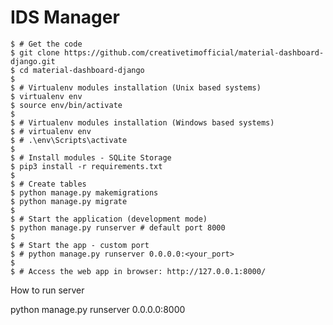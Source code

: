 # IDS Manager
    $ # Get the code
    $ git clone https://github.com/creativetimofficial/material-dashboard-django.git
    $ cd material-dashboard-django
    $
    $ # Virtualenv modules installation (Unix based systems)
    $ virtualenv env
    $ source env/bin/activate
    $
    $ # Virtualenv modules installation (Windows based systems)
    $ # virtualenv env
    $ # .\env\Scripts\activate
    $
    $ # Install modules - SQLite Storage
    $ pip3 install -r requirements.txt
    $
    $ # Create tables
    $ python manage.py makemigrations
    $ python manage.py migrate
    $
    $ # Start the application (development mode)
    $ python manage.py runserver # default port 8000
    $
    $ # Start the app - custom port
    $ # python manage.py runserver 0.0.0.0:<your_port>
    $
    $ # Access the web app in browser: http://127.0.0.1:8000/
<p>How to run server</p>
    python manage.py runserver 0.0.0.0:8000
